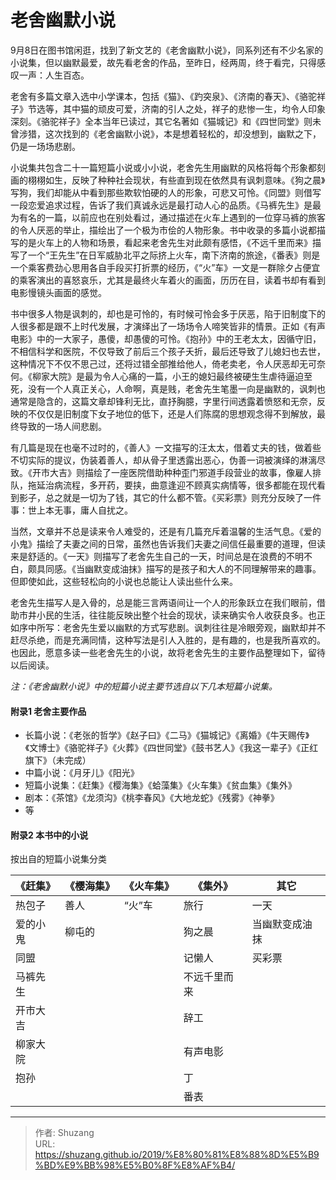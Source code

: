# 老舍幽默小说


9月8日在图书馆闲逛，找到了新文艺的《老舍幽默小说》，同系列还有不少名家的小说集，但以幽默最爱，故先看老舍的作品，至昨日，经两周，终于看完，只得感叹一声：人生百态。

老舍有多篇文章入选中小学课本，包括《猫》、《趵突泉》、《济南的春天》、《骆驼祥子》节选等，其中猫的顽皮可爱，济南的引人之处，祥子的悲惨一生，均令人印象深刻。《骆驼祥子》全本当年已读过，其它名著如《猫城记》和《四世同堂》则未曾涉猎，这次找到的《老舍幽默小说》，本是想着轻松的，却没想到，幽默之下，仍是一场场悲剧。

小说集共包含二十一篇短篇小说或小小说，老舍先生用幽默的风格将每个形象都刻画的栩栩如生，反映了种种社会现状，有些直到现在依然具有讽刺意味。《狗之晨》写狗，我们却能从中看到那些欺软怕硬的人的形象，可悲又可怜。《同盟》则借写一段恋爱追求过程，告诉了我们真诚永远是最打动人心的品质。《马裤先生》是最为有名的一篇，以前应也在别处看过，通过描述在火车上遇到的一位穿马裤的旅客的令人厌恶的举止，描绘出了一个极为市侩的人物形象。书中收录的多篇小说都描写的是火车上的人物和场景，看起来老舍先生对此颇有感悟，《不远千里而来》描写了一个“王先生”在日军威胁北平之际挤上火车，南下济南的旅途，《番表》则是一个乘客费劲心思用各自手段买打折票的经历，《“火”车》一文是一群除夕占便宜的乘客演出的喜怒哀乐，尤其是最终火车着火的画面，历历在目，读着书却有看到电影慢镜头画面的感觉。

书中很多人物是讽刺的，却也是可怜的，有时候可怜会多于厌恶，陷于旧制度下的人很多都是跟不上时代发展，才演绎出了一场场令人啼笑皆非的情景。正如《有声电影》中的一大家子，愚傻，却愚傻的可怜。《抱孙》中的王老太太，因循守旧，不相信科学和医院，不仅导致了前后三个孩子夭折，最后还导致了儿媳妇也去世，这种情况下不仅不思己过，还将过错全部推给他人，倚老卖老，令人厌恶却无可奈何。《柳家大院》是最为令人心痛的一篇，小王的媳妇最终被硬生生虐待逼迫至死，没有一个人真正关心，人命啊，真是贱，老舍先生笔墨一向是幽默的，讽刺也通常是隐含的，这篇文章却锋利无比，直抒胸臆，字里行间透露着愤怒和无奈，反映的不仅仅是旧制度下女子地位的低下，还是人们陈腐的思想观念得不到解放，最终导致的一场人间悲剧。

有几篇是现在也毫不过时的，《善人》一文描写的汪太太，借着丈夫的钱，做着些不切实际的提议，伪装着善人，却从骨子里透露出恶心，伪善一词被演绎的淋漓尽致。《开市大吉》则描绘了一座医院借助种种歪门邪道手段营业的故事，像雇人排队，拖延治病流程，多开药，要挟，曲意逢迎不顾真实病情等，很多都能在现代看到影子，总之就是一切为了钱，其它的什么都不管。《买彩票》则充分反映了一件事：世上本无事，庸人自扰之。

当然，文章并不总是读来令人难受的，还是有几篇充斥着温馨的生活气息。《爱的小鬼》描绘了夫妻之间的日常，虽然也告诉我们夫妻之间信任最重要的道理，但读来是舒适的。《一天》则描写了老舍先生自己的一天，时间总是在浪费的不明不白，颇具同感。《当幽默变成油抹》描写的是孩子和大人的不同理解带来的趣事。但即使如此，这些轻松向的小说也总能让人读出些什么来。

老舍先生描写人是入骨的，总是能三言两语间让一个人的形象跃立在我们眼前，借助市井小民的生活，往往能反映出整个社会的现状，读来确实令人收获良多。也正如序中所写：老舍先生爱以幽默的方式写悲剧。讽刺往往是冷眼旁观，幽默却并不赶尽杀绝，而是充满同情，这种写法是引人入胜的，是有趣的，也是我所喜欢的。也因此，愿意多读一些老舍先生的小说，故将老舍先生的主要作品整理如下，留待以后阅读。

*注：《老舍幽默小说》中的短篇小说主要节选自以下几本短篇小说集。*

#### 附录1 老舍主要作品

- 长篇小说：《老张的哲学》《赵子曰》《二马》《猫城记》《离婚》《牛天赐传》《文博士》《骆驼祥子》《火葬》《四世同堂》《鼓书艺人》《我这一辈子》《正红旗下》（未完成）
- 中篇小说：《月牙儿》《阳光》
- 短篇小说集：《赶集》《樱海集》《蛤藻集》《火车集》《贫血集》《集外》
- 剧本：《茶馆》《龙须沟》《桃李春风》《大地龙蛇》《残雾》《神拳》
- 等

#### 附录2 本书中的小说

按出自的短篇小说集分类

| 《赶集》 | 《樱海集》 | 《火车集》 | 《集外》     | 其它           |
| -------- | ---------- | ---------- | ------------ | -------------- |
| 热包子   | 善人       | “火”车     | 旅行         | 一天           |
| 爱的小鬼 | 柳屯的     |            | 狗之晨       | 当幽默变成油抹 |
| 同盟     |            |            | 记懒人       | 买彩票         |
| 马裤先生 |            |            | 不远千里而来 |                |
| 开市大吉 |            |            | 辞工         |                |
| 柳家大院 |            |            | 有声电影     |                |
| 抱孙     |            |            | 丁           |                |
|          |            |            | 番表         |                |


---

> 作者: Shuzang  
> URL: https://shuzang.github.io/2019/%E8%80%81%E8%88%8D%E5%B9%BD%E9%BB%98%E5%B0%8F%E8%AF%B4/  

